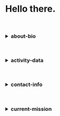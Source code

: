 <!-- https://github/urlpath/urlpath/README.md -->

<!-- SECTION 00 | BEGIN/OPEN/START -->
# Hello there.
<!-- SECTION 00 | CLOSE/END/STOP -->

<br>

<!-- SECTION 01 | BEGIN/OPEN/START -->
<h3>
<details>
  <summary>about-bio</summary>

  <br>

- List: 0th
- List: 1st
- List: 2nd
- List: 3rd

![SkillIcons](https://skillicons.dev/icons?i=express,nodejs,python,tailwind)<br/>
![SkillIcons](https://skillicons.dev/icons?i=docker,nginx,postgresql,sqlite)<br/>
![SkillIcons](https://skillicons.dev/icons?i=bash,c,cpp,perl)<br/>

</details>
</h3>
<!-- SECTION 01 | CLOSE/END/STOP -->

<br>

<!-- SECTION 02 | BEGIN/OPEN/START --> 
<h3>
<details>
  <summary>activity-data</summary>

  <br>

![Top Langs](https://github-readme-stats.vercel.app/api/top-langs/?username=urlpath&layout=compact&theme=github_dark)

![User's GitHub stats](https://github-readme-stats.vercel.app/api?username=urlpath&show_icons=true&theme=github_dark)

</details>
</h3>
<!-- SECTION 02 | CLOSE/END/STOP --> 

<br>

<!-- SECTION 03 | BEGIN/OPEN/START --> 
<h3>
<details>
  <summary>contact-info</summary>

  <br>

[E-mail](mailto:@github.com)

```
CODE_BLOCK_HERE
```

<img src="https://discord.c99.nl/widget/theme-1/1029294235544981596.png">

</details>
</h3>
<!-- SECTION 03 | CLOSE/END/STOP --> 

<br>

<!-- SECTION 04 | BEGIN/OPEN/START --> 
<h3>
<details>
  <summary>current-mission</summary>

  <br>

- Side project
- https://github.com/urlpath/side

![Customized Card](https://github-readme-stats.vercel.app/api/pin?username=urlpath&repo=side&theme=github_dark)

</details>
</h3>
<!-- SECTION 04 | CLOSE/END/STOP --> 

<br>

<!-- EOF -->
